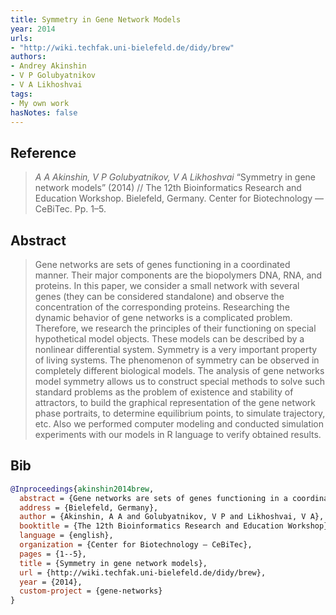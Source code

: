```yaml
---
title: Symmetry in Gene Network Models
year: 2014
urls:
- "http://wiki.techfak.uni-bielefeld.de/didy/brew"
authors:
- Andrey Akinshin
- V P Golubyatnikov
- V A Likhoshvai
tags:
- My own work
hasNotes: false
---
```


## Reference

> <i>A A Akinshin, V P Golubyatnikov, V A Likhoshvai</i> “Symmetry in gene network models” (2014) // The 12th Bioinformatics Research and Education Workshop. Bielefeld, Germany. Center for Biotechnology — CeBiTec. Pp.&nbsp;1–5.

## Abstract

> Gene networks are sets of genes functioning in a coordinated manner. Their major components are the biopolymers DNA, RNA, and proteins. In this paper, we consider a small network with several genes (they can be considered standalone) and observe the concentration of the corresponding proteins. Researching the dynamic behavior of gene networks is a complicated problem. Therefore, we research the principles of their functioning on special hypothetical model objects. These models can be described by a nonlinear differential system. Symmetry is a very important property of living systems. The phenomenon of symmetry can be observed in completely different biological models. The analysis of gene networks model symmetry allows us to construct special methods to solve such standard problems as the problem of existence and stability of attractors, to build the graphical representation of the gene network phase portraits, to determine equilibrium points, to simulate trajectory, etc. Also we performed computer modeling and conducted simulation experiments with our models in R language to verify obtained results.

## Bib

```bib
@Inproceedings{akinshin2014brew,
  abstract = {Gene networks are sets of genes functioning in a coordinated manner. Their major components are the biopolymers DNA, RNA, and proteins. In this paper, we consider a small network with several genes (they can be considered standalone) and observe the concentration of the corresponding proteins. Researching the dynamic behavior of gene networks is a complicated problem. Therefore, we research the principles of their functioning on special hypothetical model objects. These models can be described by a nonlinear differential system. Symmetry is a very important property of living systems. The phenomenon of symmetry can be observed in completely different biological models. The analysis of gene networks model symmetry allows us to construct special methods to solve such standard problems as the problem of existence and stability of attractors, to build the graphical representation of the gene network phase portraits, to determine equilibrium points, to simulate trajectory, etc. Also we performed computer modeling and conducted simulation experiments with our models in R language to verify obtained results.},
  address = {Bielefeld, Germany},
  author = {Akinshin, A A and Golubyatnikov, V P and Likhoshvai, V A},
  booktitle = {The 12th Bioinformatics Research and Education Workshop},
  language = {english},
  organization = {Center for Biotechnology — CeBiTec},
  pages = {1--5},
  title = {Symmetry in gene network models},
  url = {http://wiki.techfak.uni-bielefeld.de/didy/brew},
  year = {2014},
  custom-project = {gene-networks}
}
```
